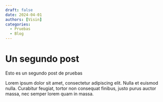 ```yaml
---
draft: false
date: 2024-04-01 
authors: [Visin]
categories:
  - Pruebas
  - Blog
---
```

# Un segundo post

Esto es un segundo post de pruebas

<!-- more -->

Lorem ipsum dolor sit amet, consectetur adipiscing elit. Nulla et euismod
nulla. Curabitur feugiat, tortor non consequat finibus, justo purus auctor
massa, nec semper lorem quam in massa.
